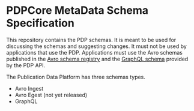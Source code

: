 # PDPCore MetaData Schema Specification

This repository contains the PDP schemas.
It is meant to be used for discussing the schemas and suggesting changes.
It must not be used by applications that use the PDP. 
Applications must use the Avro schemas published in the
[Avro schema registry](https://akhq.pdp.production.admin.srgssr.ch/ui/strimzi/schema)
and the [GraphQL schema](https://api.pdp.production.srgssr.ch/graphql/schema.graphql) provided by the PDP API.

The Publication Data Platform has three schemas types.

- Avro Ingest
- Avro Egest (not yet released)
- GraphQL
